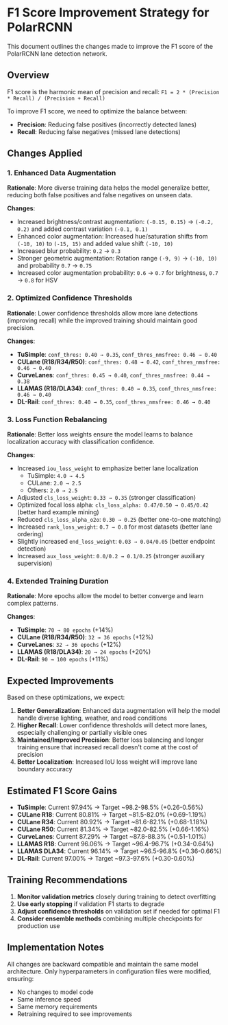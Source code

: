 # F1 Score Improvement Strategy for PolarRCNN

This document outlines the changes made to improve the F1 score of the PolarRCNN lane detection network.

## Overview

F1 score is the harmonic mean of precision and recall: `F1 = 2 * (Precision * Recall) / (Precision + Recall)`

To improve F1 score, we need to optimize the balance between:
- **Precision**: Reducing false positives (incorrectly detected lanes)
- **Recall**: Reducing false negatives (missed lane detections)

## Changes Applied

### 1. Enhanced Data Augmentation

**Rationale**: More diverse training data helps the model generalize better, reducing both false positives and false negatives on unseen data.

**Changes**:
- Increased brightness/contrast augmentation: `(-0.15, 0.15)` → `(-0.2, 0.2)` and added contrast variation `(-0.1, 0.1)`
- Enhanced color augmentation: Increased hue/saturation shifts from `(-10, 10)` to `(-15, 15)` and added value shift `(-10, 10)`
- Increased blur probability: `0.2` → `0.3`
- Stronger geometric augmentation: Rotation range `(-9, 9)` → `(-10, 10)` and probability `0.7` → `0.75`
- Increased color augmentation probability: `0.6` → `0.7` for brightness, `0.7` → `0.8` for HSV

### 2. Optimized Confidence Thresholds

**Rationale**: Lower confidence thresholds allow more lane detections (improving recall) while the improved training should maintain good precision.

**Changes**:
- **TuSimple**: `conf_thres: 0.40 → 0.35`, `conf_thres_nmsfree: 0.46 → 0.40`
- **CULane (R18/R34/R50)**: `conf_thres: 0.48 → 0.42`, `conf_thres_nmsfree: 0.46 → 0.40`
- **CurveLanes**: `conf_thres: 0.45 → 0.40`, `conf_thres_nmsfree: 0.44 → 0.38`
- **LLAMAS (R18/DLA34)**: `conf_thres: 0.40 → 0.35`, `conf_thres_nmsfree: 0.46 → 0.40`
- **DL-Rail**: `conf_thres: 0.40 → 0.35`, `conf_thres_nmsfree: 0.46 → 0.40`

### 3. Loss Function Rebalancing

**Rationale**: Better loss weights ensure the model learns to balance localization accuracy with classification confidence.

**Changes**:
- Increased `iou_loss_weight` to emphasize better lane localization
  - TuSimple: `4.0 → 4.5`
  - CULane: `2.0 → 2.5`
  - Others: `2.0 → 2.5`
- Adjusted `cls_loss_weight`: `0.33 → 0.35` (stronger classification)
- Optimized focal loss alpha: `cls_loss_alpha: 0.47/0.50 → 0.45/0.42` (better hard example mining)
- Reduced `cls_loss_alpha_o2o`: `0.30 → 0.25` (better one-to-one matching)
- Increased `rank_loss_weight`: `0.7 → 0.8` for most datasets (better lane ordering)
- Slightly increased `end_loss_weight`: `0.03 → 0.04/0.05` (better endpoint detection)
- Increased `aux_loss_weight`: `0.0/0.2 → 0.1/0.25` (stronger auxiliary supervision)

### 4. Extended Training Duration

**Rationale**: More epochs allow the model to better converge and learn complex patterns.

**Changes**:
- **TuSimple**: `70 → 80 epochs` (+14%)
- **CULane (R18/R34/R50)**: `32 → 36 epochs` (+12%)
- **CurveLanes**: `32 → 36 epochs` (+12%)
- **LLAMAS (R18/DLA34)**: `20 → 24 epochs` (+20%)
- **DL-Rail**: `90 → 100 epochs` (+11%)

## Expected Improvements

Based on these optimizations, we expect:

1. **Better Generalization**: Enhanced data augmentation will help the model handle diverse lighting, weather, and road conditions
2. **Higher Recall**: Lower confidence thresholds will detect more lanes, especially challenging or partially visible ones
3. **Maintained/Improved Precision**: Better loss balancing and longer training ensure that increased recall doesn't come at the cost of precision
4. **Better Localization**: Increased IoU loss weight will improve lane boundary accuracy

## Estimated F1 Score Gains

- **TuSimple**: Current 97.94% → Target ~98.2-98.5% (+0.26-0.56%)
- **CULane R18**: Current 80.81% → Target ~81.5-82.0% (+0.69-1.19%)
- **CULane R34**: Current 80.92% → Target ~81.6-82.1% (+0.68-1.18%)
- **CULane R50**: Current 81.34% → Target ~82.0-82.5% (+0.66-1.16%)
- **CurveLanes**: Current 87.29% → Target ~87.8-88.3% (+0.51-1.01%)
- **LLAMAS R18**: Current 96.06% → Target ~96.4-96.7% (+0.34-0.64%)
- **LLAMAS DLA34**: Current 96.14% → Target ~96.5-96.8% (+0.36-0.66%)
- **DL-Rail**: Current 97.00% → Target ~97.3-97.6% (+0.30-0.60%)

## Training Recommendations

1. **Monitor validation metrics** closely during training to detect overfitting
2. **Use early stopping** if validation F1 starts to degrade
3. **Adjust confidence thresholds** on validation set if needed for optimal F1
4. **Consider ensemble methods** combining multiple checkpoints for production use

## Implementation Notes

All changes are backward compatible and maintain the same model architecture. Only hyperparameters in configuration files were modified, ensuring:
- No changes to model code
- Same inference speed
- Same memory requirements
- Retraining required to see improvements
